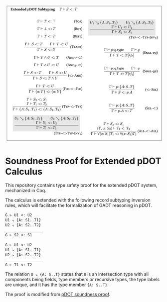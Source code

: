 ![Extended pDOT Subtyping](assets/extended-pdot-subtyping.png)

# Soundness Proof for Extended pDOT Calculus

This repository contains type safety proof for the extended pDOT system,
mechanized in Coq.

The calculus is extended with the following record subtyping inversion rules,
which will facilitate the formalization of GADT reasoning in pDOT.

```
G ⊢ U1 <: U2
U1 ↘ {A: S1..T1}
U2 ↘ {A: S2..T2}
_________________
G ⊢ S2 <: S1

G ⊢ U1 <: U2
U1 ↘ {A: S1..T1}
U2 ↘ {A: S2..T2}
_________________
G ⊢ T1 <: T2
```

The relation `U ↘ {A: S..T}` states that `U` is an intersection type with all
components being fields, type members or recursive types, the type labels are
unique, and it has the type member `{A: S..T}`.

The proof is modified from [pDOT soundness
proof](https://github.com/amaurremi/dot-calculus/tree/master/src/extensions/paths).

